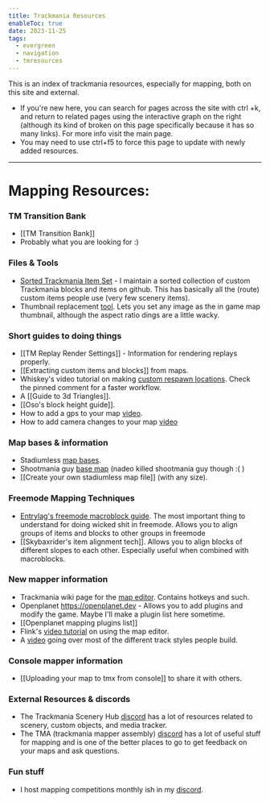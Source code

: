 ```yaml
---
title: Trackmania Resources
enableToc: true
date: 2023-11-25
tags:
  - evergreen
  - navigation
  - tmresources
---
```

This is an index of trackmania resources, especially for mapping, both on this site and external. 
- If you're new here, you can search for pages across the site with ctrl +k, and return to related pages using the interactive graph on the right (although its kind of broken on this page specifically because it has so many links). For more info visit the main page.
- You may need to use ctrl+f5 to force this page to update with newly added resources.
---
# Mapping Resources:
### TM Transition Bank
- [[TM Transition Bank]]
- Probably what you are looking for :)
### Files & Tools
- [Sorted Trackmania Item Set](https://github.com/ski-freak/TrackmaniaItemsSorted) - I maintain a sorted collection of custom Trackmania blocks and items on github. This has basically all the (route) custom items people use (very few scenery items).
- Thumbnail replacement [tool](https://openplanet.dev/file/14). Lets you set any image as the in game map thumbnail, although the aspect ratio dings are a little wacky.
### Short guides to doing things
- [[TM Replay Render Settings]] - Information for rendering replays properly.
- [[Extracting custom items and blocks]] from maps.
- Whiskey's video tutorial on making [custom respawn locations](https://www.youtube.com/watch?v=IjZ-IfxzDu4). Check the pinned comment for a faster workflow.
- A [[Guide to 3d Triangles]].
- [[Oso's block height guide]].
- How to add a gps to your map [video](https://www.youtube.com/watch?v=blGq9cIHOXY&pp=ygUdc2t5bGluZXIgdHJhY2ttYW5pYSB0dXRvcmlhbHM%3D).
- How to add camera changes to your map [video](https://www.youtube.com/watch?v=tXo9DMCSbOw)
### Map bases & information
- Stadiumless [map bases](https://openplanet.dev/file/48).
- Shootmania guy [base map](https://openplanet.dev/file/47) (nadeo killed shootmania guy though :( )
- [[Create your own stadiumless map file]] (with any size).
### Freemode Mapping Techniques
- [Entrylag's freemode macroblock guide](https://drive.google.com/file/d/18Iq0FWt6ztGnQsbEaYRCSjYYb37wRAZk/view). The most important thing to understand for doing wicked shit in freemode. Allows you to align groups of items and blocks to other groups in freemode
- [[Skybaxrider's item alignment tech]]. Allows you to align blocks of different slopes to each other. Especially useful when combined with macroblocks.
### New mapper information
- Trackmania wiki page for the [map editor](https://wiki.trackmania.io/en/content-creation/map-editor). Contains hotkeys and such.
- Openplanet https://openplanet.dev - Allows you to add plugins and modify the game. Maybe I'll make a plugin list here sometime. 
- [[Openplanet mapping plugins list]]
- Flink's [video tutorial](https://youtu.be/FnT9gvrINvE) on using the map editor.
- A [video](https://youtu.be/eQDRoJAUlW4?si=U7UxJ8ZiPXEm2yea) going over most of the different track styles people build. 
### Console mapper information
- [[Uploading your map to tmx from console]] to share it with others.
### External Resources & discords
- The Trackmania Scenery Hub [discord](https://discord.gg/yMSnpjUPEG) has a lot of resources related to scenery, custom objects, and media tracker.
- The TMA (trackmania mapper assembly) [discord](https://discord.gg/b8MfZsYFWg) has a lot of useful stuff for mapping and is one of the better places to go to get feedback on your maps and ask questions.
### Fun stuff
- I host mapping competitions monthly ish in my [discord](https://discord.gg/sRB54zg).
